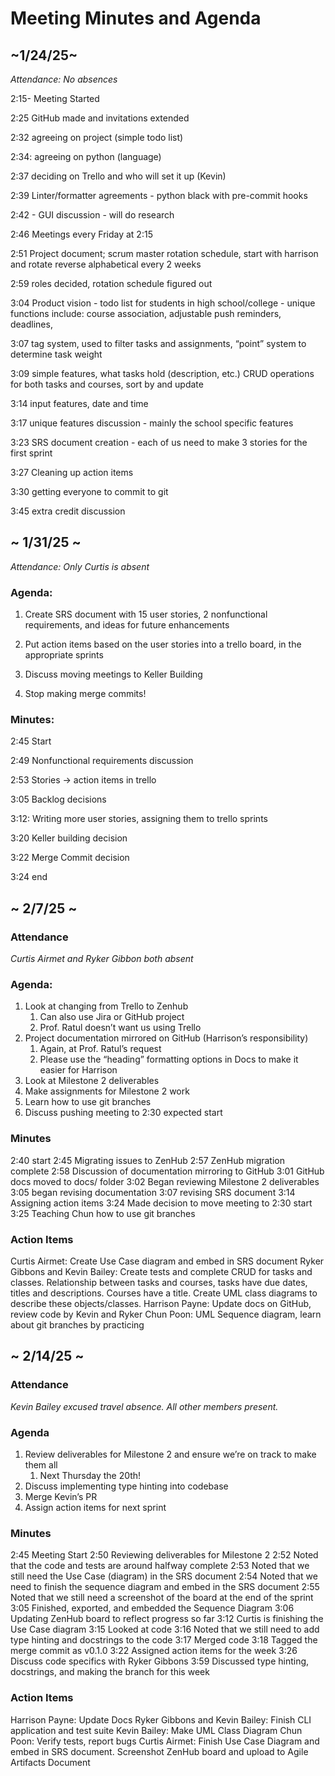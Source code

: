 # Meeting Minutes and Agenda

## \~1/24/25\~

*Attendance: No absences*

2:15- Meeting Started

2:25 GitHub made and invitations extended

2:32 agreeing on project (simple todo list)

2:34: agreeing on python (language)

2:37 deciding on Trello and who will set it up (Kevin)

2:39 Linter/formatter agreements \- python black with pre-commit hooks

2:42 \- GUI discussion \- will do research

2:46 Meetings every Friday at 2:15

2:51 Project document; scrum master rotation schedule, start with harrison and rotate reverse alphabetical every 2 weeks

2:59 roles decided, rotation schedule figured out

3:04 Product vision \- todo list for students in high school/college \- unique functions include: course association, adjustable push reminders, deadlines,

3:07 tag system, used to filter tasks and assignments, “point” system to determine task weight

3:09 simple features, what tasks hold (description, etc.) CRUD operations for both tasks and courses, sort by and update

3:14 input features, date and time

3:17 unique features discussion \- mainly the school specific features

3:23 SRS document creation \- each of us need to make 3 stories for the first sprint

3:27 Cleaning up action items

3:30 getting everyone to commit to git

3:45 extra credit discussion

## \~ 1/31/25 \~

*Attendance: Only Curtis is absent*

### Agenda:

1. Create SRS document with 15 user stories, 2 nonfunctional requirements, and ideas for future enhancements

2. Put action items based on the user stories into a trello board, in the appropriate sprints

3. Discuss moving meetings to Keller Building

4. Stop making merge commits\!

### Minutes:

2:45 Start

2:49 Nonfunctional requirements discussion

2:53 Stories \-\> action items in trello

3:05 Backlog decisions

3:12: Writing more user stories, assigning them to trello sprints

3:20 Keller building decision

3:22 Merge Commit decision

3:24 end

## \~ 2/7/25 \~

### Attendance

*Curtis Airmet and Ryker Gibbon both absent*

### Agenda:

1. Look at changing from Trello to Zenhub
   1. Can also use Jira or GitHub project
   2. Prof. Ratul doesn’t want us using Trello
2. Project documentation mirrored on GitHub (Harrison’s responsibility)
   1. Again, at Prof. Ratul’s request
   2. Please use the “heading” formatting options in Docs to make it easier for Harrison
3. Look at Milestone 2 deliverables
4. Make assignments for Milestone 2 work
5. Learn how to use git branches
6. Discuss pushing meeting to 2:30 expected start

### Minutes

2:40 start
2:45 Migrating issues to ZenHub
2:57 ZenHub migration complete
2:58 Discussion of documentation mirroring to GitHub
3:01 GitHub docs moved to docs/ folder
3:02 Began reviewing Milestone 2 deliverables
3:05 began revising documentation
3:07 revising SRS document
3:14 Assigning action items
3:24 Made decision to move meeting to 2:30 start
3:25 Teaching Chun how to use git branches

### Action Items

Curtis Airmet: Create Use Case diagram and embed in SRS document
Ryker Gibbons and Kevin Bailey: Create tests and complete CRUD for tasks and classes. Relationship between tasks and courses, tasks have due dates, titles and descriptions. Courses have a title. Create UML class diagrams to describe these objects/classes.
Harrison Payne: Update docs on GitHub, review code by Kevin and Ryker
Chun Poon: UML Sequence diagram, learn about git branches by practicing

## \~ 2/14/25 \~

### Attendance

*Kevin Bailey excused travel absence. All other members present.*

### Agenda

1. Review deliverables for Milestone 2 and ensure we’re on track to make them all
   1. Next Thursday the 20th\!
2. Discuss implementing type hinting into codebase
3. Merge Kevin’s PR
4. Assign action items for next sprint

### Minutes

2:45 Meeting Start
2:50 Reviewing deliverables for Milestone 2
2:52 Noted that the code and tests are around halfway complete
2:53 Noted that we still need the Use Case (diagram) in the SRS document
2:54 Noted that we need to finish the sequence diagram and embed in the SRS document
2:55 Noted that we still need a screenshot of the board at the end of the sprint
3:05 Finished, exported, and embedded the Sequence Diagram
3:06 Updating ZenHub board to reflect progress so far
3:12 Curtis is finishing the Use Case diagram
3:15 Looked at code
3:16 Noted that we still need to add type hinting and docstrings to the code
3:17 Merged code
3:18 Tagged the merge commit as v0.1.0
3:22 Assigned action items for the week
3:26 Discuss code specifics with Ryker Gibbons
3:59 Discussed type hinting, docstrings, and making the branch for this week

### Action Items

Harrison Payne: Update Docs
Ryker Gibbons and Kevin Bailey: Finish CLI application and test suite
Kevin Bailey: Make UML Class Diagram
Chun Poon: Verify tests, report bugs
Curtis Airmet: Finish Use Case Diagram and embed in SRS document. Screenshot ZenHub board and upload to Agile Artifacts Document
